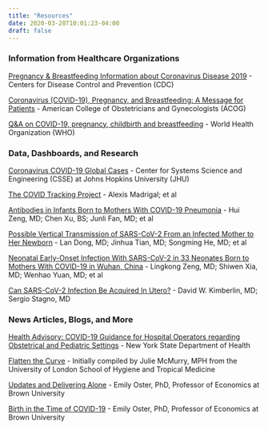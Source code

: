 ```yaml
---
title: "Resources"
date: 2020-03-28T10:01:23-04:00
draft: false
---
```



### Information from Healthcare Organizations

<p class="m-3"></p>

[Pregnancy & Breastfeeding Information about Coronavirus Disease 2019](https://www.cdc.gov/coronavirus/2019-ncov/prepare/pregnancy-breastfeeding.html) - Centers for Disease Control and Prevention (CDC)

[Coronavirus (COVID-19), Pregnancy, and Breastfeeding: A Message for Patients](https://www.acog.org/patient-resources/faqs/pregnancy/coronavirus-pregnancy-and-breastfeeding) - American College of Obstetricians and Gynecologists (ACOG)

[Q&A on COVID-19, pregnancy, childbirth and breastfeeding](https://www.who.int/news-room/q-a-detail/q-a-on-covid-19-pregnancy-childbirth-and-breastfeeding) - World Health Organization (WHO)

<p class="m-5"></p>

### Data, Dashboards, and Research

<p class="m-3"></p>

[Coronavirus COVID-19 Global Cases](https://coronavirus.jhu.edu/map.html) - Center for Systems Science and Engineering (CSSE) at Johns Hopkins University (JHU)

[The COVID Tracking Project](https://covidtracking.com/data/) - Alexis Madrigal; et al

[Antibodies in Infants Born to Mothers With COVID-19 Pneumonia](https://jamanetwork.com/journals/jama/fullarticle/2763854) - Hui Zeng, MD; Chen Xu, BS; Junli Fan, MD; et al

[Possible Vertical Transmission of SARS-CoV-2 From an Infected Mother to Her Newborn](https://jamanetwork.com/journals/jama/fullarticle/2763853) - Lan Dong, MD; Jinhua Tian, MD; Songming He, MD; et al

[Neonatal Early-Onset Infection With SARS-CoV-2 in 33 Neonates Born to Mothers With COVID-19 in Wuhan, China](https://jamanetwork.com/journals/jamapediatrics/fullarticle/2763787) - Lingkong Zeng, MD; Shiwen Xia, MD; Wenhao Yuan, MD; et al

[Can SARS-CoV-2 Infection Be Acquired In Utero?](https://jamanetwork.com/journals/jama/fullarticle/2763851) -  David W. Kimberlin, MD; Sergio Stagno, MD 

<p class="m-5"></p>

### News Articles, Blogs, and More

<p class="m-3"></p>

[Health Advisory: COVID-19 Guidance for Hospital Operators regarding Obstetrical and Pediatric Settings](https://coronavirus.health.ny.gov/system/files/documents/2020/03/doh_covid19_obpedsvisitation_032720.pdf) - New York State Department of Health

[Flatten the Curve](https://www.flattenthecurve.com/) - Initially compiled by Julie McMurry, MPH from the University of London School of Hygiene and Tropical Medicine

[Updates and Delivering Alone](https://emilyoster.substack.com/p/updates-and-delivering-alone) - Emily Oster, PhD, Professor of Economics at Brown University

[Birth in the Time of COVID-19](https://emilyoster.substack.com/p/birth-in-the-time-of-covid-19) - Emily Oster, PhD, Professor of Economics at Brown University

<p class="m-5"></p>
